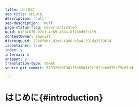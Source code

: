 ```yaml
---
title: はじめに
seo-title: はじめに
description: 'null'
seo-description: 'null'
page-status-flag: never-activated
uuid: b153c670-e7c3-4d69-a544-8f7bbd53b1f9
contentOwner: sauviat
discoiquuid: 22e6fabc-82ed-4960-b5a4-301da3239614
iscontainer: true
index: y
internal: n
snippet: y
translation-type: tm+mt
source-git-commit: 579329d9194115065dff2c192deb0376c75e67bd

---
```



# はじめに{#introduction}


